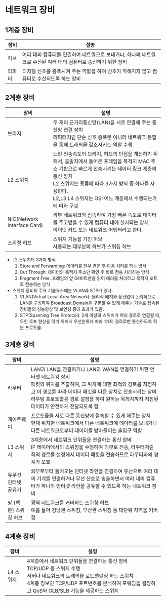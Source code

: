 # 네트워크 장비
## 1계층 장비
| 장비 | 설명 |
| -- | -- |
 | 허브 | 여러 대의 컴퓨터를 연결하여 네트워크로 보내거나, 하나의 네트워크로 수신된 여러 대의 컴퓨터로 송신하기 위한 장비 |
| 리피터 | 디지털 신호를 증폭시켜 주는 역할을 하여 신호가 약해지지 않고 컴퓨터로 수신되도록 하는 장비

## 2계층 장비
| 장비 | 설명 |
| -- | -- |
 | 브리지 | 두 개의 근거리통신망(LAN)을 서로 연결해 주는 통신망 연결 장치 <br> 리피터처럼 단순 신호 증폭뿐 아니라 네트워크 분할을 통해 트래픽을 감소시키는 역할 수행 |
| L2 스위치 | 느린 전송속도의 브리지, 허브의 단점을 개선하기 위해서, 출발지에서 들어온 프레임을 목적지 MAC 주소 기반으로 빠르게 전송시키는 데이터 링크 계층의 통신 장치<br>L2 스위치는 종류에 따라 3가지 방식 중 하나를 사용한다.<br> L2,L3,L4 스위치는 OSI 어느 계층에서 수행되는가에 따라 구분 |
| NIC(Network Interface Card) | 외부 네트워크와 접속하여 가장 빠른 속도로 데이터를 주고받을 수 있게 컴퓨터 내에 설치되는 장치<br> 이더넷 카드 또는 네트워크 어댑터라고 한다.|
|스위칭 허브 | 스위치 기능을 가진 허브 <br> 사용되는 대부분의 허브가 스위칭 허브 |
* L2 스위치의 3가지 방식
  1. Store and Forwarding: 데이터를 전부 받은 후 다음 처리를 하는 방식
  2. Cut Through: 데이터의 목적지 주소만 확인 후 바로 전송 처리하는 방식
  3. Fragment Free: 프레임의 앞 64비트만을 읽어 에러를 처리하고 목적지 포트로 전송하는 방식
* 스위치 장비의 주요 기술요소에는 VLAN과 STP가 있다.
  1. VLAN(Virtual Local Area Network): 물리적 배치와 상관없이 논리적으로 LAN을 구성하여 Broadcast Domain을 구분할 수 있게 해주는 기술로 접속된 장비들의 성능향상 및 보안성 증대 효과가 있음.
  2. STP(Spanning Tree Protocol): 2개 이상의 스위치가 여러 경로로 연결될 때, 무한 루프 현상을 막기 위해서 우선순위에 따라 1개의 경로로만 통신하도록 하는 프로토콜.

## 3계층 장비
| 장비            | 설명                                                                                                    |
|---------------|-------------------------------------------------------------------------------------------------------|
| 라우터           | LAN과 LAN을 연결하거나 LAN과 WAN을 연결하기 위한 인터넷 네트워킹 장비 <br> 패킷의 위치를 추출하여, 그 위치에 대한 최적의 경로를 지정하고 이 경로를 따라 데이터 패킷을 다음 장치로 전송시키는 장비 <br> 라우팅 프로토콜은 경로 설정을 하여 원하는 목적지까지 지정된 데이터가 안전하게 전달되도록 함                                                   |
| 게이트웨이         | 프로토콜을 서로 다른 통신망에 접속할 수 있게 해주는 장치 <br> 현재 위치한 네트워크에서 다른 네트워크에 데이터를 보내거나 다른 네트워크로부터 데이터를 받아들이는 출입구 역할                                         |
| L3 스위치        | 3계층에서 네트워크 단위들을 연결하는 통신 장비 <br> IP 레이어에서의 스위칭을 수행하여 외부로 전송, 라우터처럼 최적 경로를 설정해서 데이터 패킷을 전송하므로 라우터와의 경계가 모호                              |
| 유무선 인터넷 공유기   | 외부로부터 들어오는 인터넷 라인을 연결하여 유선으로 여러 대의 기계를 연결하거나 무선 신호로 송출하면서 여러 대의 컴퓨터가 하나의 인터넷 라인을 공유할 수 있도록 하는 네트워크 장비 |
| 망 (백본) 스위칭 허브 | 광역 네트워크를 커버하는 스위칭 허브 <br> 예를 들어 경남권 스위칭, 부산권 스위칭 등 대단위 지역을 커버함                                                                  |

## 4계층 장비
| 장비     | 설명                                                                                                             |
|--------|----------------------------------------------------------------------------------------------------------------|
| L4 스위치 | 4계층에서 네트워크 단위들을 연결하는 통신 장비 <br> TCP/UDP 등 스위치 수행 <br> 서버나 네트워크의 트래픽을 로드밸런싱 하는 스위치 <br> 4계층 정보인 TCP/UDP 포트번호를 분석하여 포워딩을 결정하고 QoS와 GLB/SLB 기능을 제공하는 스위치 |

